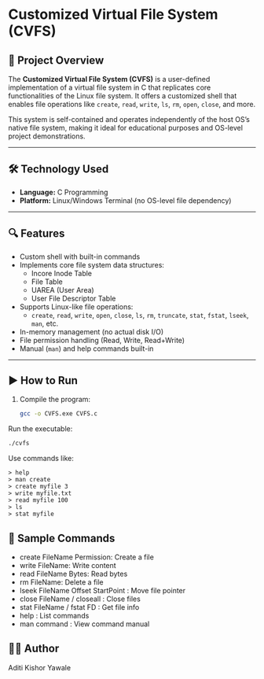 # Customized Virtual File System (CVFS)

## 📌 Project Overview

The **Customized Virtual File System (CVFS)** is a user-defined implementation of a virtual file system in C that replicates core functionalities of the Linux file system. It offers a customized shell that enables file operations like `create`, `read`, `write`, `ls`, `rm`, `open`, `close`, and more.

This system is self-contained and operates independently of the host OS’s native file system, making it ideal for educational purposes and OS-level project demonstrations.

---

## 🛠️ Technology Used

- **Language:** C Programming
- **Platform:** Linux/Windows Terminal (no OS-level file dependency)

---

## 🔍 Features

- Custom shell with built-in commands
- Implements core file system data structures:
  - Incore Inode Table
  - File Table
  - UAREA (User Area)
  - User File Descriptor Table
- Supports Linux-like file operations:
  - `create`, `read`, `write`, `open`, `close`, `ls`, `rm`, `truncate`, `stat`, `fstat`, `lseek`, `man`, etc.
- In-memory management (no actual disk I/O)
- File permission handling (Read, Write, Read+Write)
- Manual (`man`) and help commands built-in

---


## ▶️ How to Run

1. Compile the program:
   ```bash
   gcc -o CVFS.exe CVFS.c
Run the executable:

```bash
./cvfs
```

Use commands like:

```
> help
> man create
> create myfile 3
> write myfile.txt
> read myfile 100
> ls
> stat myfile

```

## 📜 Sample Commands
- create FileName Permission: Create a file
- write FileName: Write content
- read FileName Bytes: Read bytes
- rm FileName: Delete a file
- lseek FileName Offset StartPoint : Move file pointer
- close FileName / closeall : Close files
- stat FileName / fstat FD : Get file info
- help : List commands
- man command : View command manual

## 👩‍💻 Author
Aditi Kishor Yawale


